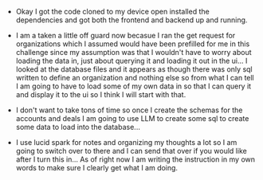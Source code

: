 - Okay I got the code cloned to my device open installed the dependencies and got both the frontend and backend up and running. 

- I am a taken a little off guard now becasue I ran the get request for organizations which I assumed would have been prefilled for me in this challenge since my assumption was that I wouldn't have to worry about loading the data in, just about querying it and loading it out in the ui... I looked at the database files and it appears as though there was only sql written to define an organization and nothing else so from what I can tell I am going to have to load some of my own data in so that I can query it and display it to the ui so I think I will start with that. 

- I don't want to take tons of time so once I create the schemas for the accounts and deals I am going to use LLM to create some sql to create some data to load into the database... 

- I use lucid spark for notes and organizing my thoughts a lot so I am going to switch over to there and I can send that over if you would like after I turn this in... As of right now I am writing the instruction in my own words to make sure I clearly get what I am doing. 